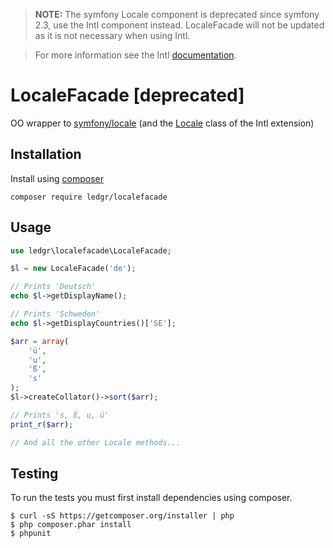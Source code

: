 > **NOTE:** The symfony Locale component is deprecated since symfony 2.3, use the Intl component instead.
> LocaleFacade will not be updated as it is not necessary when using Intl.

> For more information see the Intl [documentation](http://symfony.com/doc/current/components/intl.html).

LocaleFacade [deprecated]
=========================

OO wrapper to [symfony/locale](https://github.com/symfony/Locale) (and the
[Locale](http://www.php.net/manual/en/class.locale.php) class of the Intl extension)

Installation 
------------
Install using [composer](http://getcomposer.org/)

    composer require ledgr/localefacade

Usage
-----
```php
use ledgr\localefacade\LocaleFacade;

$l = new LocaleFacade('de');

// Prints 'Deutsch'
echo $l->getDisplayName();

// Prints 'Schweden'
echo $l->getDisplayCountries()['SE'];

$arr = array(
    'ü',
    'u',
    'ß',
    's'
);
$l->createCollator()->sort($arr);

// Prints 's, ß, u, ü'
print_r($arr);

// And all the other Locale methods...
```

Testing
-------
To run the tests you must first install dependencies using composer.

    $ curl -sS https://getcomposer.org/installer | php
    $ php composer.phar install
    $ phpunit
